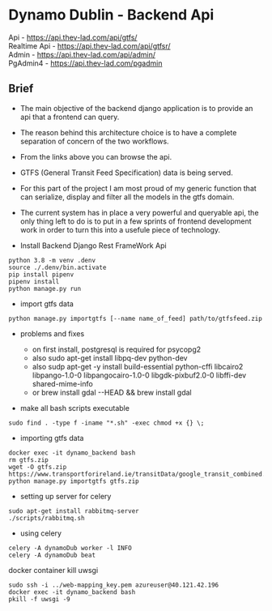 # Dynamo Dublin - Backend Api

Api - https://api.thev-lad.com/api/gtfs/  
Realtime Api - https://api.thev-lad.com/api/gtfsr/  
Admin - https://api.thev-lad.com/api/admin/  
PgAdmin4 - https://api.thev-lad.com/pgadmin

## Brief

-   The main objective of the backend django application is to provide an api that a frontend can query.
-   The reason behind this architecture choice is to have a complete separation of concern of the two workflows.
-   From the links above you can browse the api.
-   GTFS (General Transit Feed Specification) data is being served.

-   For this part of the project I am most proud of my generic function that can serialize, display and filter all the models in the gtfs domain.

-   The current system has in place a very powerful and queryable api, the only thing left to do is to put in a few sprints of frontend development work in order to turn this into a usefule piece of technology.

*   Install Backend Django Rest FrameWork Api

```
python 3.8 -m venv .denv
source ./.denv/bin.activate
pip install pipenv
pipenv install
python manage.py run
```

-   import gtfs data

```
python manage.py importgtfs [--name name_of_feed] path/to/gtfsfeed.zip
```

-   problems and fixes

    -   on first install, postgresql is required for psycopg2
    -   also sudo apt-get install libpq-dev python-dev
    -   also sudp apt-get -y install build-essential python-cffi libcairo2 libpango-1.0-0 libpangocairo-1.0-0 libgdk-pixbuf2.0-0 libffi-dev shared-mime-info
    -   or brew install gdal --HEAD && brew install gdal

-   make all bash scripts executable

```
sudo find . -type f -iname "*.sh" -exec chmod +x {} \;
```

-   importing gtfs data

```
docker exec -it dynamo_backend bash
rm gtfs.zip
wget -O gtfs.zip https://www.transportforireland.ie/transitData/google_transit_combined.zip
python manage.py importgtfs gtfs.zip
```

-   setting up server for celery

```
sudo apt-get install rabbitmq-server
./scripts/rabbitmq.sh
```

-   using celery

```
celery -A dynamoDub worker -l INFO
celery -A dynamoDub beat
```

docker container kill uwsgi

```
sudo ssh -i ../web-mapping_key.pem azureuser@40.121.42.196
docker exec -it dynamo_backend bash
pkill -f uwsgi -9
```
